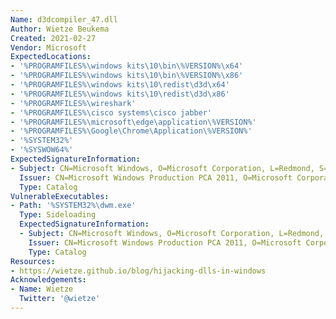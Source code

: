 ```yaml
---
Name: d3dcompiler_47.dll
Author: Wietze Beukema
Created: 2021-02-27
Vendor: Microsoft
ExpectedLocations:
- '%PROGRAMFILES%\windows kits\10\bin\%VERSION%\x64'
- '%PROGRAMFILES%\windows kits\10\bin\%VERSION%\x86'
- '%PROGRAMFILES%\windows kits\10\redist\d3d\x64'
- '%PROGRAMFILES%\windows kits\10\redist\d3d\x86'
- '%PROGRAMFILES%\wireshark'
- '%PROGRAMFILES%\cisco systems\cisco jabber'
- '%PROGRAMFILES%\microsoft\edge\application\%VERSION%'
- '%PROGRAMFILES%\Google\Chrome\Application\%VERSION%'
- '%SYSTEM32%'
- '%SYSWOW64%'
ExpectedSignatureInformation:
- Subject: CN=Microsoft Windows, O=Microsoft Corporation, L=Redmond, S=Washington, C=US
  Issuer: CN=Microsoft Windows Production PCA 2011, O=Microsoft Corporation, L=Redmond, S=Washington, C=US
  Type: Catalog
VulnerableExecutables:
- Path: '%SYSTEM32%\dwm.exe'
  Type: Sideloading
  ExpectedSignatureInformation:
  - Subject: CN=Microsoft Windows, O=Microsoft Corporation, L=Redmond, S=Washington, C=US
    Issuer: CN=Microsoft Windows Production PCA 2011, O=Microsoft Corporation, L=Redmond, S=Washington, C=US
    Type: Catalog
Resources:
- https://wietze.github.io/blog/hijacking-dlls-in-windows
Acknowledgements:
- Name: Wietze
  Twitter: '@wietze'
---
```


